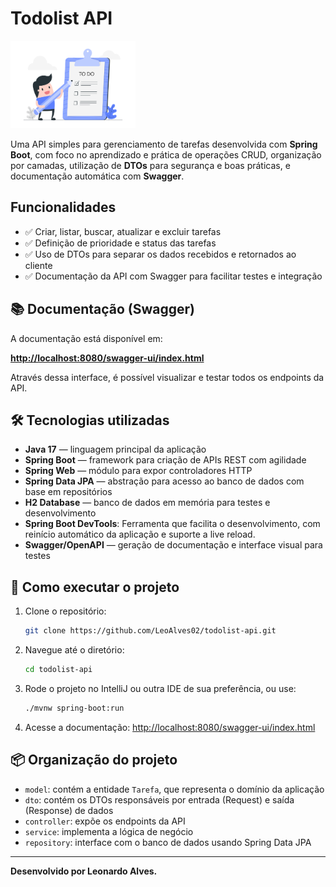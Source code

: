 # Todolist API

<img src="images/1.jpg" alt="To do List." width="200" height="140"/>

Uma API simples para gerenciamento de tarefas desenvolvida com **Spring Boot**, com foco no aprendizado e prática de operações CRUD, organização por camadas, utilização de **DTOs** para segurança e boas práticas, e documentação automática com **Swagger**.

## Funcionalidades

- ✅ Criar, listar, buscar, atualizar e excluir tarefas  
- ✅ Definição de prioridade e status das tarefas  
- ✅ Uso de DTOs para separar os dados recebidos e retornados ao cliente  
- ✅ Documentação da API com Swagger para facilitar testes e integração  

## 📚 Documentação (Swagger)

A documentação está disponível em:

**[http://localhost:8080/swagger-ui/index.html](http://localhost:8080/swagger-ui/index.html)**

Através dessa interface, é possível visualizar e testar todos os endpoints da API.

## 🛠️ Tecnologias utilizadas

- **Java 17** — linguagem principal da aplicação  
- **Spring Boot** — framework para criação de APIs REST com agilidade  
- **Spring Web** — módulo para expor controladores HTTP  
- **Spring Data JPA** — abstração para acesso ao banco de dados com base em repositórios  
- **H2 Database** — banco de dados em memória para testes e desenvolvimento
- **Spring Boot DevTools**: Ferramenta que facilita o desenvolvimento, com reinício automático da aplicação e suporte a live reload.
- **Swagger/OpenAPI** — geração de documentação e interface visual para testes  

## 🚀 Como executar o projeto

1. Clone o repositório:
   ```bash
   git clone https://github.com/LeoAlves02/todolist-api.git
   ```

2. Navegue até o diretório:
   ```bash
   cd todolist-api
   ```

3. Rode o projeto no IntelliJ ou outra IDE de sua preferência, ou use:
   ```bash
   ./mvnw spring-boot:run
   ```

4. Acesse a documentação:
   [http://localhost:8080/swagger-ui/index.html](http://localhost:8080/swagger-ui/index.html)

## 📦 Organização do projeto

- `model`: contém a entidade `Tarefa`, que representa o domínio da aplicação  
- `dto`: contém os DTOs responsáveis por entrada (Request) e saída (Response) de dados  
- `controller`: expõe os endpoints da API  
- `service`: implementa a lógica de negócio  
- `repository`: interface com o banco de dados usando Spring Data JPA  

---

**Desenvolvido por Leonardo Alves.**  
